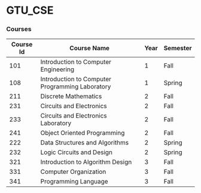 # GTU_CSE

### Courses

| Course Id | Course Name                                     | Year | Semester |
|-----------|-------------------------------------------------|------|----------|
| 101       | Introduction to Computer Engineering            | 1    | Fall     |
| 108       | Introduction to Computer Programming Laboratory | 1    | Spring   |
| 211       | Discrete Mathematics                            | 2    | Fall     |
| 231       | Circuits and Electronics                        | 2    | Fall     |
| 233       | Circuits and Electronics Laboratory             | 2    | Fall     |
| 241       | Object Oriented Programming                     | 2    | Fall     |
| 222       | Data Structures and Algorithms | 2    | Spring   |
| 232       | Logic Circuits and Design      | 2    | Spring   |
| 321       | Introduction to Algorithm Design | 3    | Fall     |
| 331       | Computer Organization            | 3    | Fall     |
| 341       | Programming Language             | 3    | Fall     |


